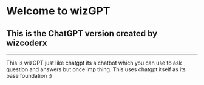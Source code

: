 # Welcome to wizGPT
## This is the ChatGPT version created by wizcoderx
<hr>

<p>This is wizGPT just like chatgpt its a chatbot which you can use to ask question and answers but once imp thing. This uses chatgpt itself as its base foundation ;)</p>
